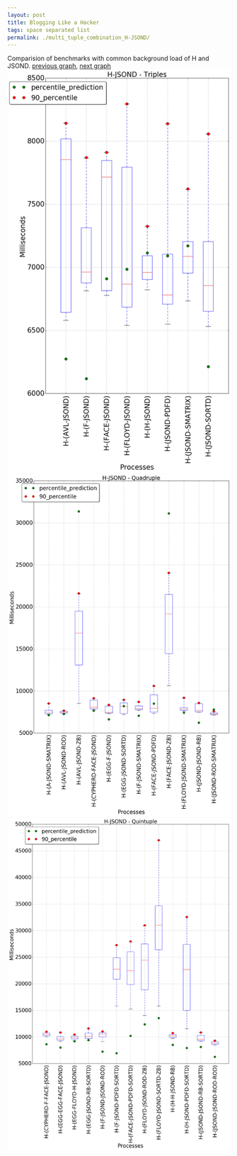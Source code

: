 ```yaml
---
layout: post
title: Blogging Like a Hacker
tags: space separated list
permalink: ./multi_tuple_combination_H-JSOND/
---
```


Comparision of benchmarks with common background load of H and JSOND.
[previous graph](./multi_tuple_combination_H-H/), [next graph](./multi_tuple_combination_H-K/)
<img src="./images/triple/H/H-JSOND_box.png" alt="graph figure"><img src="./images/quadruple/H/H-JSOND_box.png" alt="graph figure"><img src="./images/quintuple/H/H-JSOND_box.png" alt="graph figure">